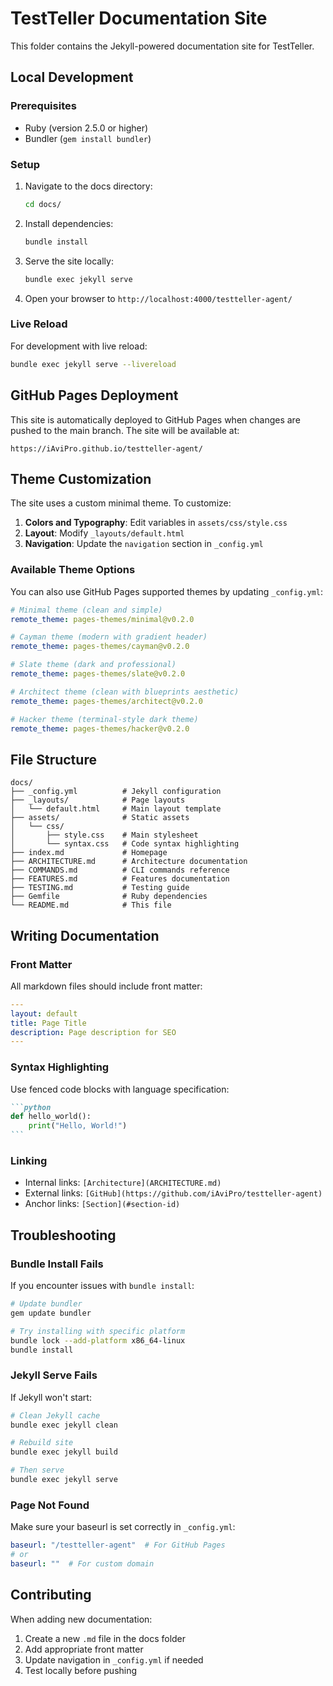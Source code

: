 # TestTeller Documentation Site

This folder contains the Jekyll-powered documentation site for TestTeller.

## Local Development

### Prerequisites

- Ruby (version 2.5.0 or higher)
- Bundler (`gem install bundler`)

### Setup

1. Navigate to the docs directory:
   ```bash
   cd docs/
   ```

2. Install dependencies:
   ```bash
   bundle install
   ```

3. Serve the site locally:
   ```bash
   bundle exec jekyll serve
   ```

4. Open your browser to `http://localhost:4000/testteller-agent/`

### Live Reload

For development with live reload:
```bash
bundle exec jekyll serve --livereload
```

## GitHub Pages Deployment

This site is automatically deployed to GitHub Pages when changes are pushed to the main branch. The site will be available at:

```
https://iAviPro.github.io/testteller-agent/
```

## Theme Customization

The site uses a custom minimal theme. To customize:

1. **Colors and Typography**: Edit variables in `assets/css/style.css`
2. **Layout**: Modify `_layouts/default.html`
3. **Navigation**: Update the `navigation` section in `_config.yml`

### Available Theme Options

You can also use GitHub Pages supported themes by updating `_config.yml`:

```yaml
# Minimal theme (clean and simple)
remote_theme: pages-themes/minimal@v0.2.0

# Cayman theme (modern with gradient header)
remote_theme: pages-themes/cayman@v0.2.0

# Slate theme (dark and professional)
remote_theme: pages-themes/slate@v0.2.0

# Architect theme (clean with blueprints aesthetic)
remote_theme: pages-themes/architect@v0.2.0

# Hacker theme (terminal-style dark theme)
remote_theme: pages-themes/hacker@v0.2.0
```

## File Structure

```
docs/
├── _config.yml          # Jekyll configuration
├── _layouts/            # Page layouts
│   └── default.html     # Main layout template
├── assets/              # Static assets
│   └── css/
│       ├── style.css    # Main stylesheet
│       └── syntax.css   # Code syntax highlighting
├── index.md             # Homepage
├── ARCHITECTURE.md      # Architecture documentation
├── COMMANDS.md          # CLI commands reference
├── FEATURES.md          # Features documentation
├── TESTING.md           # Testing guide
├── Gemfile              # Ruby dependencies
└── README.md            # This file
```

## Writing Documentation

### Front Matter

All markdown files should include front matter:

```yaml
---
layout: default
title: Page Title
description: Page description for SEO
---
```

### Syntax Highlighting

Use fenced code blocks with language specification:

````markdown
```python
def hello_world():
    print("Hello, World!")
```
````

### Linking

- Internal links: `[Architecture](ARCHITECTURE.md)`
- External links: `[GitHub](https://github.com/iAviPro/testteller-agent)`
- Anchor links: `[Section](#section-id)`

## Troubleshooting

### Bundle Install Fails

If you encounter issues with `bundle install`:

```bash
# Update bundler
gem update bundler

# Try installing with specific platform
bundle lock --add-platform x86_64-linux
bundle install
```

### Jekyll Serve Fails

If Jekyll won't start:

```bash
# Clean Jekyll cache
bundle exec jekyll clean

# Rebuild site
bundle exec jekyll build

# Then serve
bundle exec jekyll serve
```

### Page Not Found

Make sure your baseurl is set correctly in `_config.yml`:

```yaml
baseurl: "/testteller-agent"  # For GitHub Pages
# or
baseurl: ""  # For custom domain
```

## Contributing

When adding new documentation:

1. Create a new `.md` file in the docs folder
2. Add appropriate front matter
3. Update navigation in `_config.yml` if needed
4. Test locally before pushing